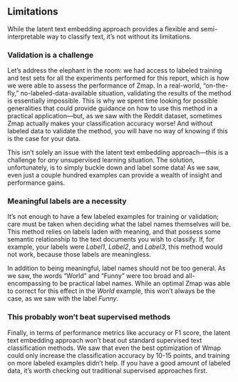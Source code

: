 ## Limitations

While the latent text embedding approach provides a flexible and semi-interpretable way to classify text, it’s not without its limitations. 

### Validation is a challenge

Let’s address the elephant in the room: we had access to labeled training and test sets for all the experiments performed for this report, which is how we were able to assess the performance of Zmap. In a real-world, “on-the-fly,” no-labeled-data-available situation, validating the results of the method is essentially impossible. This is why we spent time looking for possible generalities that could provide guidance on how to use this method in a practical application—but, as we saw with the Reddit dataset, sometimes Zmap actually makes your classification accuracy worse! And without labeled data to validate the method, you will have no way of knowing if this is the case for your data.  

This isn’t solely an issue with the latent text embedding approach—this is a challenge for _any_ unsupervised learning situation. The solution, unfortunately, is to simply buckle down and label some data! As we saw, even just a couple hundred examples can provide a wealth of insight and performance gains.

### Meaningful labels are a necessity

It’s not enough to have a few labeled examples for training or validation; care must be taken when deciding what the label names themselves will be. This method relies on labels laden with meaning, and that possess some semantic relationship to the text documents you wish to classify. If, for example, your labels were _Label1_, _Label2_, and _Label3_, this method would not work, because those labels are meaningless.

In addition to being meaningful, label names should not be too general. As we saw, the words “World” and “Funny” were too broad and all-encompassing to be practical label names. While an optimal Zmap was able to correct for this effect in the _World_ example, this won’t always be the case, as we saw with the label _Funny_.

### This probably won’t beat supervised methods

Finally, in terms of performance metrics like accuracy or F1 score, the latent text embedding approach won’t beat out standard supervised text classification methods. We saw that even the best optimization of Wmap could only increase the classification accuracy by 10-15 points, and training on more labeled examples didn’t help. If you have a good amount of labeled data, it’s worth checking out traditional supervised approaches first.
